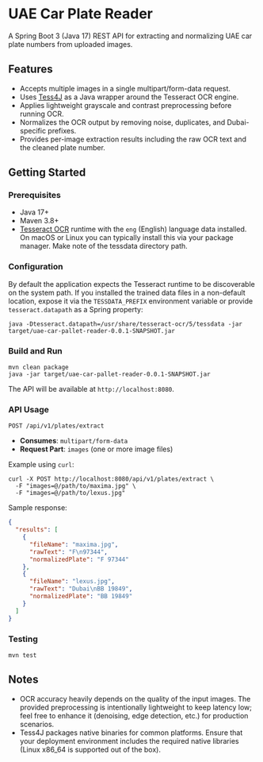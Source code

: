 # UAE Car Plate Reader

A Spring Boot 3 (Java 17) REST API for extracting and normalizing UAE car plate numbers from uploaded images.

## Features

- Accepts multiple images in a single multipart/form-data request.
- Uses [Tess4J](https://tess4j.sourceforge.net/) as a Java wrapper around the Tesseract OCR engine.
- Applies lightweight grayscale and contrast preprocessing before running OCR.
- Normalizes the OCR output by removing noise, duplicates, and Dubai-specific prefixes.
- Provides per-image extraction results including the raw OCR text and the cleaned plate number.

## Getting Started

### Prerequisites

- Java 17+
- Maven 3.8+
- [Tesseract OCR](https://github.com/tesseract-ocr/tesseract) runtime with the `eng` (English) language data installed. On macOS or Linux you can typically install this via your package manager. Make note of the tessdata directory path.

### Configuration

By default the application expects the Tesseract runtime to be discoverable on the system path. If you installed the trained data files in a non-default location, expose it via the `TESSDATA_PREFIX` environment variable or provide `tesseract.datapath` as a Spring property:

```shell
java -Dtesseract.datapath=/usr/share/tesseract-ocr/5/tessdata -jar target/uae-car-pallet-reader-0.0.1-SNAPSHOT.jar
```

### Build and Run

```shell
mvn clean package
java -jar target/uae-car-pallet-reader-0.0.1-SNAPSHOT.jar
```

The API will be available at `http://localhost:8080`.

### API Usage

`POST /api/v1/plates/extract`

- **Consumes**: `multipart/form-data`
- **Request Part**: `images` (one or more image files)

Example using `curl`:

```shell
curl -X POST http://localhost:8080/api/v1/plates/extract \ 
  -F "images=@/path/to/maxima.jpg" \ 
  -F "images=@/path/to/lexus.jpg"
```

Sample response:

```json
{
  "results": [
    {
      "fileName": "maxima.jpg",
      "rawText": "F\n97344",
      "normalizedPlate": "F 97344"
    },
    {
      "fileName": "lexus.jpg",
      "rawText": "Dubai\nBB 19849",
      "normalizedPlate": "BB 19849"
    }
  ]
}
```

### Testing

```shell
mvn test
```

## Notes

- OCR accuracy heavily depends on the quality of the input images. The provided preprocessing is intentionally lightweight to keep latency low; feel free to enhance it (denoising, edge detection, etc.) for production scenarios.
- Tess4J packages native binaries for common platforms. Ensure that your deployment environment includes the required native libraries (Linux x86_64 is supported out of the box).
